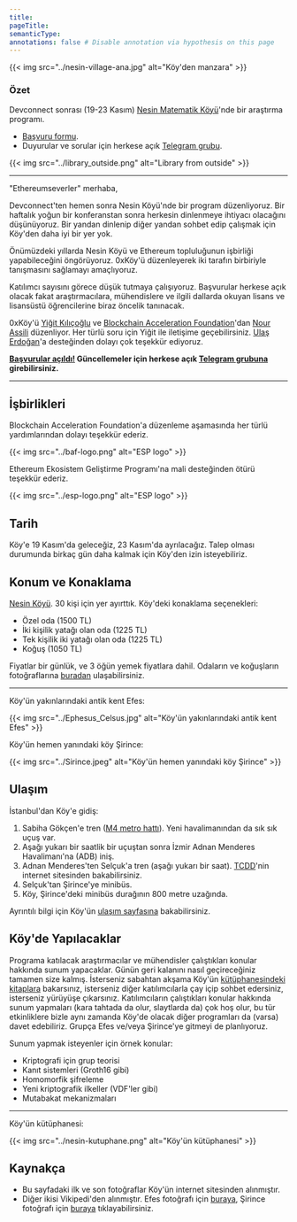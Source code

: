 ```yaml
---
title:
pageTitle:
semanticType:
annotations: false # Disable annotation via hypothesis on this page
---
```


{{< img src="../nesin-village-ana.jpg" alt="Köy'den manzara" >}}

### Özet

Devconnect sonrası (19-23 Kasım) [Nesin Matematik Köyü](https://nesinkoyleri.org)'nde bir araştırma programı.

* [Başvuru formu](https://forms.gle/wzvzbdRVc6pbpTXUA).
* Duyurular ve sorular için herkese açık [Telegram grubu](https://t.me/+u6Mfogc8KtI0NWEx).

{{< img src="../library_outside.png" alt="Library from outside" >}}

---

"Ethereumseverler" merhaba,

Devconnect'ten hemen sonra Nesin Köyü'nde bir program düzenliyoruz. Bir haftalık yoğun bir konferanstan sonra herkesin dinlenmeye ihtiyacı olacağını düşünüyoruz. Bir yandan dinlenip diğer yandan sohbet edip çalışmak için Köy'den daha iyi bir yer yok.

Önümüzdeki yıllarda Nesin Köyü ve Ethereum topluluğunun işbirliği yapabileceğini öngörüyoruz. 0xKöy'ü düzenleyerek iki tarafın birbiriyle tanışmasını sağlamayı amaçlıyoruz. 

Katılımcı sayısını görece düşük tutmaya çalışıyoruz. Başvurular herkese açık olacak fakat araştırmacılara, mühendislere ve ilgili dallarda okuyan lisans ve lisansüstü öğrencilerine biraz öncelik tanınacak.

0xKöy'ü [Yiğit Kılıçoğlu](https://yigitkilicoglu.com) ve [Blockchain Acceleration Foundation](https://www.blockchainacceleration.org/)'dan [Nour Assili](https://nourassili.com/) düzenliyor. Her türlü soru için Yiğit ile iletişime geçebilirsiniz. [Ulaş Erdoğan](https://0xulas.eth.limo/)'a desteğinden dolayı çok teşekkür ediyoruz.

**[Başvurular açıldı!](https://forms.gle/wzvzbdRVc6pbpTXUA) Güncellemeler için herkese açık [Telegram grubuna](https://t.me/+u6Mfogc8KtI0NWEx) girebilirsiniz.**

---

## İşbirlikleri

Blockchain Acceleration Foundation'a düzenleme aşamasında her türlü yardımlarından dolayı teşekkür ederiz.

{{< img src="../baf-logo.png" alt="ESP logo" >}}

Ethereum Ekosistem Geliştirme Programı'na mali desteğinden ötürü teşekkür ederiz.

{{< img src="../esp-logo.png" alt="ESP logo" >}}

## Tarih

Köy'e 19 Kasım'da geleceğiz, 23 Kasım'da ayrılacağız. Talep olması durumunda birkaç gün daha kalmak için Köy'den izin isteyebiliriz.

## Konum ve Konaklama

[Nesin Köyü](https://nesinkoyleri.org). 30 kişi için yer ayırttık. Köy'deki konaklama seçenekleri:

* Özel oda (1500 TL)
* İki kişilik yatağı olan oda  (1225 TL)
* Tek kişilik iki yatağı olan oda (1225 TL)
* Koğuş (1050 TL)

Fiyatlar bir günlük, ve 3 öğün yemek fiyatlara dahil. Odaların ve koğuşların fotoğraflarına [buradan](https://nesinkoyleri.org/galeri/) ulaşabilirsiniz.

---

Köy'ün yakınlarındaki antik kent Efes:

{{< img src="../Ephesus_Celsus.jpg" alt="Köy'ün yakınlarındaki antik kent Efes" >}}

Köy'ün hemen yanındaki köy Şirince:

{{< img src="../Sirince.jpeg" alt="Köy'ün hemen yanındaki köy Şirince" >}}

## Ulaşım

İstanbul'dan Köy'e gidiş:

1. Sabiha Gökçen'e tren ([M4 metro hattı](https://www.metro.istanbul/Hatlarimiz/HatDetay?hat=M4)). Yeni havalimanından da sık sık uçuş var.
2. Aşağı yukarı bir saatlik bir uçuştan sonra İzmir Adnan Menderes Havalimanı'na (ADB) iniş.
3. Adnan Menderes'ten Selçuk'a tren (aşağı yukarı bir saat). [TCDD](https://bilet.tcdd.gov.tr/)'nin internet sitesinden bakabilirsiniz.
4. Selçuk'tan Şirince'ye minibüs.
5. Köy, Şirince'deki minibüs durağının 800 metre uzağında.

Ayrıntılı bilgi için Köy'ün [ulaşım sayfasına](https://nesinkoyleri.org/ulasim/) bakabilirsiniz.

## Köy'de Yapılacaklar

Programa katılacak araştırmacılar ve mühendisler çalıştıkları konular hakkında sunum yapacaklar. Günün geri kalanını nasıl geçireceğiniz tamamen size kalmış. İsterseniz sabahtan akşama Köy'ün [kütüphanesindeki kitaplara](https://nesinkoyleri.org/kutuphanemiz/) bakarsınız, isterseniz diğer katılımcılarla çay içip sohbet edersiniz, isterseniz yürüyüşe çıkarsınız. Katılımcıların çalıştıkları konular hakkında sunum yapmaları (kara tahtada da olur, slaytlarda da) çok hoş olur, bu tür etkinliklere bizle aynı zamanda Köy'de olacak diğer programları da (varsa) davet edebiliriz. Grupça Efes ve/veya Şirince'ye gitmeyi de planlıyoruz.

Sunum yapmak isteyenler için örnek konular:
* Kriptografi için grup teorisi
* Kanıt sistemleri (Groth16 gibi)
* Homomorfik şifreleme
* Yeni kriptografik ilkeller (VDF'ler gibi)
* Mutabakat mekanizmaları

---

Köy'ün kütüphanesi:

{{< img src="../nesin-kutuphane.png" alt="Köy'ün kütüphanesi" >}}

## Kaynakça
* Bu sayfadaki ilk ve son fotoğraflar Köy'ün internet sitesinden alınmıştır.
* Diğer ikisi Vikipedi'den alınmıştır. Efes fotoğrafı için [buraya](https://en.wikipedia.org/wiki/File:Ephesus_Celsus_Library_Fa%C3%A7ade.jpg), Şirince fotoğrafı için [buraya](https://commons.wikimedia.org/wiki/File:Sirince_Overview_2012.jpg) tıklayabilirsiniz.

